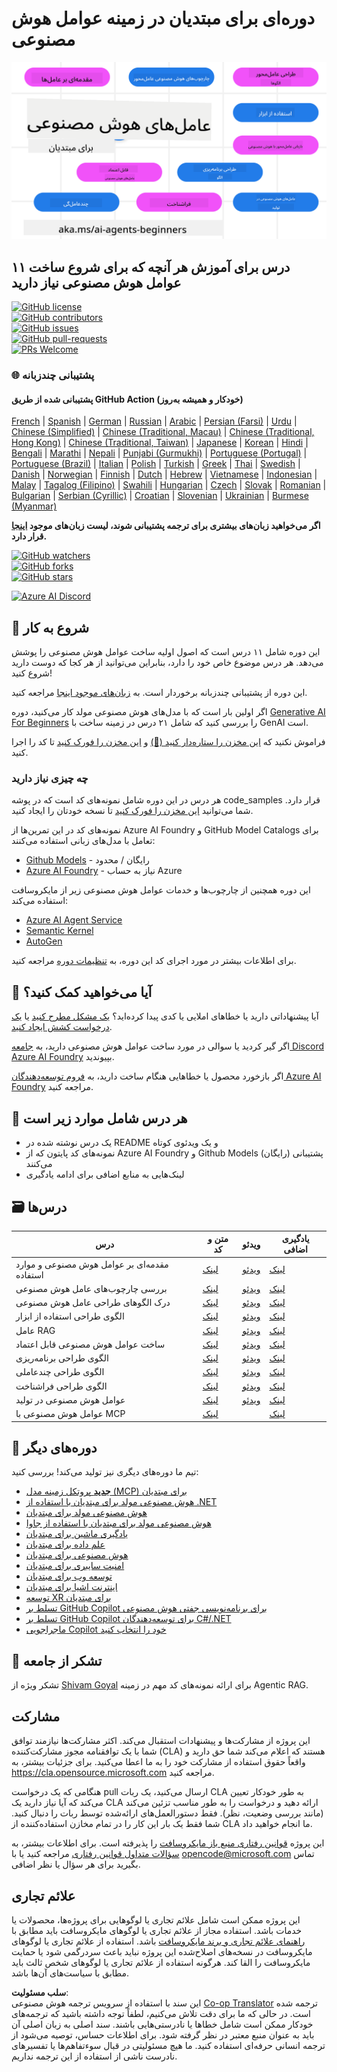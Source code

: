 <!--
CO_OP_TRANSLATOR_METADATA:
{
  "original_hash": "9b4c2650691b24b20e0c912d01a466a2",
  "translation_date": "2025-08-21T12:00:36+00:00",
  "source_file": "README.md",
  "language_code": "fa"
}
-->
# دوره‌ای برای مبتدیان در زمینه عوامل هوش مصنوعی

![Generative AI For Beginners](../../translated_images/repo-thumbnail.083b24afed61b6dd27a7fc53798bebe9edf688a41031163a1fca9f61c64d63ec.fa.png)

## ۱۱ درس برای آموزش هر آنچه که برای شروع ساخت عوامل هوش مصنوعی نیاز دارید

[![GitHub license](https://img.shields.io/github/license/microsoft/ai-agents-for-beginners.svg)](https://github.com/microsoft/ai-agents-for-beginners/blob/master/LICENSE?WT.mc_id=academic-105485-koreyst)  
[![GitHub contributors](https://img.shields.io/github/contributors/microsoft/ai-agents-for-beginners.svg)](https://GitHub.com/microsoft/ai-agents-for-beginners/graphs/contributors/?WT.mc_id=academic-105485-koreyst)  
[![GitHub issues](https://img.shields.io/github/issues/microsoft/ai-agents-for-beginners.svg)](https://GitHub.com/microsoft/ai-agents-for-beginners/issues/?WT.mc_id=academic-105485-koreyst)  
[![GitHub pull-requests](https://img.shields.io/github/issues-pr/microsoft/ai-agents-for-beginners.svg)](https://GitHub.com/microsoft/ai-agents-for-beginners/pulls/?WT.mc_id=academic-105485-koreyst)  
[![PRs Welcome](https://img.shields.io/badge/PRs-welcome-brightgreen.svg?style=flat-square)](http://makeapullrequest.com?WT.mc_id=academic-105485-koreyst)  

### 🌐 پشتیبانی چندزبانه

#### پشتیبانی شده از طریق GitHub Action (خودکار و همیشه به‌روز)

[French](../fr/README.md) | [Spanish](../es/README.md) | [German](../de/README.md) | [Russian](../ru/README.md) | [Arabic](../ar/README.md) | [Persian (Farsi)](./README.md) | [Urdu](../ur/README.md) | [Chinese (Simplified)](../zh/README.md) | [Chinese (Traditional, Macau)](../mo/README.md) | [Chinese (Traditional, Hong Kong)](../hk/README.md) | [Chinese (Traditional, Taiwan)](../tw/README.md) | [Japanese](../ja/README.md) | [Korean](../ko/README.md) | [Hindi](../hi/README.md) | [Bengali](../bn/README.md) | [Marathi](../mr/README.md) | [Nepali](../ne/README.md) | [Punjabi (Gurmukhi)](../pa/README.md) | [Portuguese (Portugal)](../pt/README.md) | [Portuguese (Brazil)](../br/README.md) | [Italian](../it/README.md) | [Polish](../pl/README.md) | [Turkish](../tr/README.md) | [Greek](../el/README.md) | [Thai](../th/README.md) | [Swedish](../sv/README.md) | [Danish](../da/README.md) | [Norwegian](../no/README.md) | [Finnish](../fi/README.md) | [Dutch](../nl/README.md) | [Hebrew](../he/README.md) | [Vietnamese](../vi/README.md) | [Indonesian](../id/README.md) | [Malay](../ms/README.md) | [Tagalog (Filipino)](../tl/README.md) | [Swahili](../sw/README.md) | [Hungarian](../hu/README.md) | [Czech](../cs/README.md) | [Slovak](../sk/README.md) | [Romanian](../ro/README.md) | [Bulgarian](../bg/README.md) | [Serbian (Cyrillic)](../sr/README.md) | [Croatian](../hr/README.md) | [Slovenian](../sl/README.md) | [Ukrainian](../uk/README.md) | [Burmese (Myanmar)](../my/README.md)

**اگر می‌خواهید زبان‌های بیشتری برای ترجمه پشتیبانی شوند، لیست زبان‌های موجود [اینجا](https://github.com/Azure/co-op-translator/blob/main/getting_started/supported-languages.md) قرار دارد.**

[![GitHub watchers](https://img.shields.io/github/watchers/microsoft/ai-agents-for-beginners.svg?style=social&label=Watch)](https://GitHub.com/microsoft/ai-agents-for-beginners/watchers/?WT.mc_id=academic-105485-koreyst)  
[![GitHub forks](https://img.shields.io/github/forks/microsoft/ai-agents-for-beginners.svg?style=social&label=Fork)](https://GitHub.com/microsoft/ai-agents-for-beginners/network/?WT.mc_id=academic-105485-koreyst)  
[![GitHub stars](https://img.shields.io/github/stars/microsoft/ai-agents-for-beginners.svg?style=social&label=Star)](https://GitHub.com/microsoft/ai-agents-for-beginners/stargazers/?WT.mc_id=academic-105485-koreyst)  

[![Azure AI Discord](https://dcbadge.limes.pink/api/server/kzRShWzttr)](https://discord.gg/kzRShWzttr)

## 🌱 شروع به کار

این دوره شامل ۱۱ درس است که اصول اولیه ساخت عوامل هوش مصنوعی را پوشش می‌دهد. هر درس موضوع خاص خود را دارد، بنابراین می‌توانید از هر کجا که دوست دارید شروع کنید!

این دوره از پشتیبانی چندزبانه برخوردار است. به [زبان‌های موجود اینجا](../..) مراجعه کنید.

اگر اولین بار است که با مدل‌های هوش مصنوعی مولد کار می‌کنید، دوره [Generative AI For Beginners](https://aka.ms/genai-beginners) را بررسی کنید که شامل ۲۱ درس در زمینه ساخت با GenAI است.

فراموش نکنید که [این مخزن را ستاره‌دار کنید (🌟)](https://docs.github.com/en/get-started/exploring-projects-on-github/saving-repositories-with-stars?WT.mc_id=academic-105485-koreyst) و [این مخزن را فورک کنید](https://github.com/microsoft/ai-agents-for-beginners/fork) تا کد را اجرا کنید.

### چه چیزی نیاز دارید

هر درس در این دوره شامل نمونه‌های کد است که در پوشه code_samples قرار دارد. شما می‌توانید [این مخزن را فورک کنید](https://github.com/microsoft/ai-agents-for-beginners/fork) تا نسخه خودتان را ایجاد کنید.

نمونه‌های کد در این تمرین‌ها از Azure AI Foundry و GitHub Model Catalogs برای تعامل با مدل‌های زبانی استفاده می‌کنند:

- [Github Models](https://aka.ms/ai-agents-beginners/github-models) - رایگان / محدود  
- [Azure AI Foundry](https://aka.ms/ai-agents-beginners/ai-foundry) - نیاز به حساب Azure  

این دوره همچنین از چارچوب‌ها و خدمات عوامل هوش مصنوعی زیر از مایکروسافت استفاده می‌کند:

- [Azure AI Agent Service](https://aka.ms/ai-agents-beginners/ai-agent-service)  
- [Semantic Kernel](https://aka.ms/ai-agents-beginners/semantic-kernel)  
- [AutoGen](https://aka.ms/ai-agents/autogen)  

برای اطلاعات بیشتر در مورد اجرای کد این دوره، به [تنظیمات دوره](./00-course-setup/README.md) مراجعه کنید.

## 🙏 آیا می‌خواهید کمک کنید؟

آیا پیشنهاداتی دارید یا خطاهای املایی یا کدی پیدا کرده‌اید؟ [یک مشکل مطرح کنید](https://github.com/microsoft/ai-agents-for-beginners/issues?WT.mc_id=academic-105485-koreyst) یا [یک درخواست کشش ایجاد کنید](https://github.com/microsoft/ai-agents-for-beginners/pulls?WT.mc_id=academic-105485-koreyst).

اگر گیر کردید یا سوالی در مورد ساخت عوامل هوش مصنوعی دارید، به [جامعه Discord Azure AI Foundry](https://discord.gg/kzRShWzttr) بپیوندید.

اگر بازخورد محصول یا خطاهایی هنگام ساخت دارید، به [فروم توسعه‌دهندگان Azure AI Foundry](https://aka.ms/azureaifoundry/forum) مراجعه کنید.

## 📂 هر درس شامل موارد زیر است

- یک درس نوشته شده در README و یک ویدئوی کوتاه  
- نمونه‌های کد پایتون که از Azure AI Foundry و Github Models (رایگان) پشتیبانی می‌کنند  
- لینک‌هایی به منابع اضافی برای ادامه یادگیری  

## 🗃️ درس‌ها

| **درس**                                  | **متن و کد**                                      | **ویدئو**                                                  | **یادگیری اضافی**                                                                     |
|------------------------------------------|--------------------------------------------------|------------------------------------------------------------|----------------------------------------------------------------------------------------|
| مقدمه‌ای بر عوامل هوش مصنوعی و موارد استفاده | [لینک](./01-intro-to-ai-agents/README.md)        | [ویدئو](https://youtu.be/3zgm60bXmQk?si=z8QygFvYQv-9WtO1)  | [لینک](https://aka.ms/ai-agents-beginners/collection?WT.mc_id=academic-105485-koreyst) |
| بررسی چارچوب‌های عامل هوش مصنوعی         | [لینک](./02-explore-agentic-frameworks/README.md)| [ویدئو](https://youtu.be/ODwF-EZo_O8?si=Vawth4hzVaHv-u0H)  | [لینک](https://aka.ms/ai-agents-beginners/collection?WT.mc_id=academic-105485-koreyst) |
| درک الگوهای طراحی عامل هوش مصنوعی        | [لینک](./03-agentic-design-patterns/README.md)   | [ویدئو](https://youtu.be/m9lM8qqoOEA?si=BIzHwzstTPL8o9GF)  | [لینک](https://aka.ms/ai-agents-beginners/collection?WT.mc_id=academic-105485-koreyst) |
| الگوی طراحی استفاده از ابزار              | [لینک](./04-tool-use/README.md)                  | [ویدئو](https://youtu.be/vieRiPRx-gI?si=2z6O2Xu2cu_Jz46N)  | [لینک](https://aka.ms/ai-agents-beginners/collection?WT.mc_id=academic-105485-koreyst) |
| عامل RAG                                  | [لینک](./05-agentic-rag/README.md)               | [ویدئو](https://youtu.be/WcjAARvdL7I?si=gKPWsQpKiIlDH9A3)  | [لینک](https://aka.ms/ai-agents-beginners/collection?WT.mc_id=academic-105485-koreyst) |
| ساخت عوامل هوش مصنوعی قابل اعتماد         | [لینک](./06-building-trustworthy-agents/README.md)| [ویدئو](https://youtu.be/iZKkMEGBCUQ?si=jZjpiMnGFOE9L8OK ) | [لینک](https://aka.ms/ai-agents-beginners/collection?WT.mc_id=academic-105485-koreyst) |
| الگوی طراحی برنامه‌ریزی                   | [لینک](./07-planning-design/README.md)           | [ویدئو](https://youtu.be/kPfJ2BrBCMY?si=6SC_iv_E5-mzucnC)  | [لینک](https://aka.ms/ai-agents-beginners/collection?WT.mc_id=academic-105485-koreyst) |
| الگوی طراحی چندعاملی                      | [لینک](./08-multi-agent/README.md)               | [ویدئو](https://youtu.be/V6HpE9hZEx0?si=rMgDhEu7wXo2uo6g)  | [لینک](https://aka.ms/ai-agents-beginners/collection?WT.mc_id=academic-105485-koreyst) |
| الگوی طراحی فراشناخت                     | [لینک](./09-metacognition/README.md)             | [ویدئو](https://youtu.be/His9R6gw6Ec?si=8gck6vvdSNCt6OcF)  | [لینک](https://aka.ms/ai-agents-beginners/collection?WT.mc_id=academic-105485-koreyst) |
| عوامل هوش مصنوعی در تولید                 | [لینک](./10-ai-agents-production/README.md)      | [ویدئو](https://youtu.be/l4TP6IyJxmQ?si=31dnhexRo6yLRJDl)  | [لینک](https://aka.ms/ai-agents-beginners/collection?WT.mc_id=academic-105485-koreyst) |
| عوامل هوش مصنوعی با MCP                   | [لینک](./11-mcp/README.md)                       |                                                            | [لینک](https://aka.ms/mcp-for-beginners)                                               |

## 🎒 دوره‌های دیگر

تیم ما دوره‌های دیگری نیز تولید می‌کند! بررسی کنید:
- [**جدید** پروتکل زمینه مدل (MCP) برای مبتدیان](https://github.com/microsoft/mcp-for-beginners?WT.mc_id=academic-105485-koreyst)
- [هوش مصنوعی مولد برای مبتدیان با استفاده از .NET](https://github.com/microsoft/Generative-AI-for-beginners-dotnet?WT.mc_id=academic-105485-koreyst)
- [هوش مصنوعی مولد برای مبتدیان](https://github.com/microsoft/generative-ai-for-beginners?WT.mc_id=academic-105485-koreyst)
- [هوش مصنوعی مولد برای مبتدیان با استفاده از جاوا](https://github.com/microsoft/generative-ai-for-beginners-java?WT.mc_id=academic-105485-koreyst)
- [یادگیری ماشین برای مبتدیان](https://aka.ms/ml-beginners?WT.mc_id=academic-105485-koreyst)
- [علم داده برای مبتدیان](https://aka.ms/datascience-beginners?WT.mc_id=academic-105485-koreyst)
- [هوش مصنوعی برای مبتدیان](https://aka.ms/ai-beginners?WT.mc_id=academic-105485-koreyst)
- [امنیت سایبری برای مبتدیان](https://github.com/microsoft/Security-101??WT.mc_id=academic-96948-sayoung)
- [توسعه وب برای مبتدیان](https://aka.ms/webdev-beginners?WT.mc_id=academic-105485-koreyst)
- [اینترنت اشیا برای مبتدیان](https://aka.ms/iot-beginners?WT.mc_id=academic-105485-koreyst)
- [توسعه XR برای مبتدیان](https://github.com/microsoft/xr-development-for-beginners?WT.mc_id=academic-105485-koreyst)
- [تسلط بر GitHub Copilot برای برنامه‌نویسی جفتی هوش مصنوعی](https://aka.ms/GitHubCopilotAI?WT.mc_id=academic-105485-koreyst)
- [تسلط بر GitHub Copilot برای توسعه‌دهندگان C#/.NET](https://github.com/microsoft/mastering-github-copilot-for-dotnet-csharp-developers?WT.mc_id=academic-105485-koreyst)
- [ماجراجویی Copilot خود را انتخاب کنید](https://github.com/microsoft/CopilotAdventures?WT.mc_id=academic-105485-koreyst)

## 🌟 تشکر از جامعه

تشکر ویژه از [Shivam Goyal](https://www.linkedin.com/in/shivam2003/) برای ارائه نمونه‌های کد مهم در زمینه Agentic RAG.

## مشارکت

این پروژه از مشارکت‌ها و پیشنهادات استقبال می‌کند. اکثر مشارکت‌ها نیازمند توافق شما با یک
توافقنامه مجوز مشارکت‌کننده (CLA) هستند که اعلام می‌کند شما حق دارید و واقعاً حقوق استفاده از مشارکت خود را به ما اعطا می‌کنید. برای جزئیات بیشتر، به 
<https://cla.opensource.microsoft.com> مراجعه کنید.

هنگامی که یک درخواست pull ارسال می‌کنید، یک ربات CLA به طور خودکار تعیین می‌کند که آیا نیاز دارید یک CLA ارائه دهید و درخواست را به طور مناسب تزئین می‌کند (مانند بررسی وضعیت، نظر). فقط دستورالعمل‌های ارائه‌شده توسط ربات را دنبال کنید. شما فقط یک بار این کار را در تمام مخازن استفاده‌کننده از CLA ما انجام خواهید داد.

این پروژه [قوانین رفتاری منبع باز مایکروسافت](https://opensource.microsoft.com/codeofconduct/) را پذیرفته است.
برای اطلاعات بیشتر، به [سؤالات متداول قوانین رفتاری](https://opensource.microsoft.com/codeofconduct/faq/) مراجعه کنید یا
با [opencode@microsoft.com](mailto:opencode@microsoft.com) تماس بگیرید برای هر سؤال یا نظر اضافی.

## علائم تجاری

این پروژه ممکن است شامل علائم تجاری یا لوگوهایی برای پروژه‌ها، محصولات یا خدمات باشد. استفاده مجاز از علائم تجاری یا لوگوهای مایکروسافت باید مطابق با
[راهنمای علائم تجاری و برند مایکروسافت](https://www.microsoft.com/legal/intellectualproperty/trademarks/usage/general) باشد.
استفاده از علائم تجاری یا لوگوهای مایکروسافت در نسخه‌های اصلاح‌شده این پروژه نباید باعث سردرگمی شود یا حمایت مایکروسافت را القا کند.
هرگونه استفاده از علائم تجاری یا لوگوهای شخص ثالث باید مطابق با سیاست‌های آن‌ها باشد.

**سلب مسئولیت**:  
این سند با استفاده از سرویس ترجمه هوش مصنوعی [Co-op Translator](https://github.com/Azure/co-op-translator) ترجمه شده است. در حالی که ما برای دقت تلاش می‌کنیم، لطفاً توجه داشته باشید که ترجمه‌های خودکار ممکن است شامل خطاها یا نادرستی‌هایی باشند. سند اصلی به زبان اصلی آن باید به عنوان منبع معتبر در نظر گرفته شود. برای اطلاعات حساس، توصیه می‌شود از ترجمه انسانی حرفه‌ای استفاده کنید. ما هیچ مسئولیتی در قبال سوءتفاهم‌ها یا تفسیرهای نادرست ناشی از استفاده از این ترجمه نداریم.